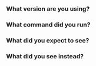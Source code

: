 <!--

Thanks for filing an issue! 

If this is a question, delete everything here and ask away! If you can include
where you first looked for the answer to your question, that will help us put
additional documentation in the right place after we have answered your question.

If this is a feature request, again delete everything here and let us know your
idea. Proposed command syntax and example output is always helpful, along with
any context or backstory for the request.

-->

### What version are you using?
<!--
Paste the output of `svcat version` here.
-->

### What command did you run?

<!--
Paste the output of the commands you ran in here.
-->

### What did you expect to see?

### What did you see instead?
